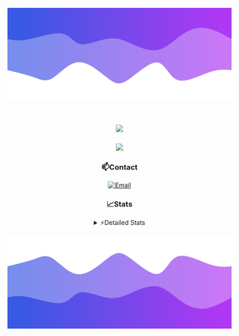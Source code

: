 ![Header](./header.png)
<div align="center">

<h1 align="center">
  <a href="https://git.io/typing-svg">
    <img src="https://readme-typing-svg.herokuapp.com/?lines=Hello,+There!+👋;This+is+chicho.;CEO+on+Hely+Development....;&center=true&size=25">
  </a>
</h1>
  
<p align="center">
  <img src="https://lanyard.cnrad.dev/api/852683595378196480" />
</p>

### 📫Contact
  [![Email](https://img.shields.io/badge/Email-gastondalla@gmail.com-04619f?style=for-the-badge&logo=gmail&logoColor=white)](mailto:gastondalla@gmail.com)
</br>  
### 📈Stats
<details>
    <summary> ⚡Detailed Stats</summary>
    <br/>

<!--START_SECTION:waka-->
![Code Time](http://img.shields.io/badge/Code%20Time-207%20hrs%2013%20mins-blue)

![Profile Views](http://img.shields.io/badge/Profile%20Views-5-blue)

**🐱 My GitHub Data** 

> 📦 39.5 kB Used in GitHub's Storage 
 > 
> 🏆 15 Contributions in the Year 2023
 > 
> 🚫 Not Opted to Hire
 > 
> 📜 7 Public Repositories 
 > 
> 🔑 9 Private Repositories 
 > 
**I'm a Night 🦉** 

```text
🌞 Morning                13 commits          ██░░░░░░░░░░░░░░░░░░░░░░░   07.14 % 
🌆 Daytime                17 commits          ██░░░░░░░░░░░░░░░░░░░░░░░   09.34 % 
🌃 Evening                91 commits          ████████████░░░░░░░░░░░░░   50.00 % 
🌙 Night                  61 commits          ████████░░░░░░░░░░░░░░░░░   33.52 % 
```
📅 **I'm Most Productive on Wednesday** 

```text
Monday                   12 commits          ██░░░░░░░░░░░░░░░░░░░░░░░   06.59 % 
Tuesday                  36 commits          █████░░░░░░░░░░░░░░░░░░░░   19.78 % 
Wednesday                42 commits          ██████░░░░░░░░░░░░░░░░░░░   23.08 % 
Thursday                 22 commits          ███░░░░░░░░░░░░░░░░░░░░░░   12.09 % 
Friday                   23 commits          ███░░░░░░░░░░░░░░░░░░░░░░   12.64 % 
Saturday                 19 commits          ███░░░░░░░░░░░░░░░░░░░░░░   10.44 % 
Sunday                   28 commits          ████░░░░░░░░░░░░░░░░░░░░░   15.38 % 
```


📊 **This Week I Spent My Time On** 

```text
🕑︎ Time Zone: America/Argentina/Buenos_Aires

💬 Programming Languages: 
Python                   4 hrs 7 mins        ████████░░░░░░░░░░░░░░░░░   31.63 % 
HTML                     3 hrs 33 mins       ███████░░░░░░░░░░░░░░░░░░   27.19 % 
C#                       2 hrs 55 mins       ██████░░░░░░░░░░░░░░░░░░░   22.33 % 
Other                    1 hr 33 mins        ███░░░░░░░░░░░░░░░░░░░░░░   11.96 % 
CSS                      28 mins             █░░░░░░░░░░░░░░░░░░░░░░░░   03.63 % 

🔥 Editors: 
VS Code                  8 hrs 31 mins       ████████████████░░░░░░░░░   65.25 % 
Visual Studio            4 hrs 32 mins       █████████░░░░░░░░░░░░░░░░   34.75 % 

🐱‍💻 Projects: 
Unknown Project          4 hrs 35 mins       █████████░░░░░░░░░░░░░░░░   35.16 % 
Hate                     3 hrs 39 mins       ███████░░░░░░░░░░░░░░░░░░   28.05 % 
Coder                    2 hrs 55 mins       ██████░░░░░░░░░░░░░░░░░░░   22.45 % 
pagina-1                 59 mins             ██░░░░░░░░░░░░░░░░░░░░░░░   07.63 % 
UnSkript                 39 mins             █░░░░░░░░░░░░░░░░░░░░░░░░   05.03 % 

💻 Operating System: 
Windows                  13 hrs 3 mins       █████████████████████████   100.00 % 
```

**I Mostly Code in JavaScript** 

```text
JavaScript               8 repos             █████████░░░░░░░░░░░░░░░░   36.36 % 
CSS                      3 repos             ███░░░░░░░░░░░░░░░░░░░░░░   13.64 % 
HTML                     2 repos             ██░░░░░░░░░░░░░░░░░░░░░░░   09.09 % 
C#                       2 repos             ██░░░░░░░░░░░░░░░░░░░░░░░   09.09 % 
Batchfile                1 repo              █░░░░░░░░░░░░░░░░░░░░░░░░   04.55 % 
```




 Last Updated on 07/07/2023 04:16:46 UTC
<!--END_SECTION:waka-->
</details>

![Footer](./footer.png)
